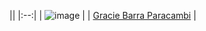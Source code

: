 || <!-- empty table header -->
|:--:| <!-- table header/body separator with center formatting -->
| ![image](https://gbparacambi.com.br/logo.png) | <!-- cell gets column's alignment -->
| [Gracie Barra Paracambi](https://www.gbparacambi.com.br/) | <!-- cell gets column's alignment -->
